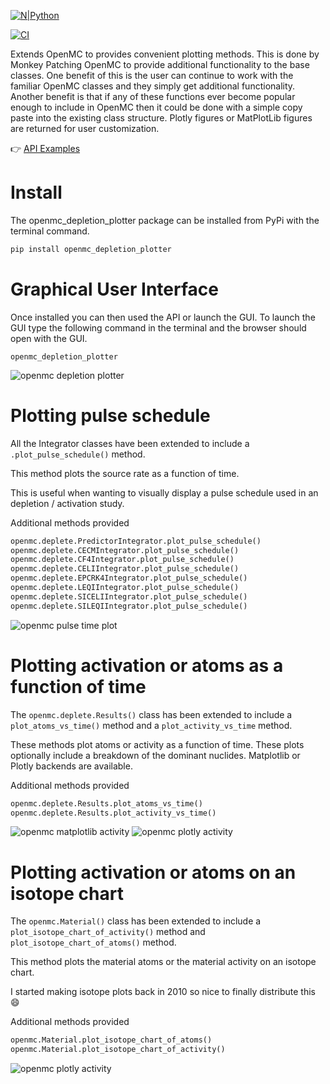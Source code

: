 [![N|Python](https://www.python.org/static/community_logos/python-powered-w-100x40.png)](https://www.python.org)

[![CI](https://github.com/fusion-energy/openmc_depletion_plotter/actions/workflows/ci.yml/badge.svg)](https://github.com/fusion-energy/openmc_depletion_plotter/actions/workflows/ci.yml)

Extends OpenMC to provides convenient plotting methods.
This is done by Monkey Patching OpenMC to provide additional functionality to the base classes.
One benefit of this is the user can continue to work with the familiar OpenMC classes and they simply get additional functionality.
Another benefit is that if any of these functions ever become popular enough to include in OpenMC then it could be done with a simple copy paste into the existing class structure.
Plotly figures or MatPlotLib figures are returned for user customization.


:point_right: [API Examples](https://github.com/fusion-energy/openmc_depletion_plotter/tree/main/examples)

# Install

The openmc_depletion_plotter package can be installed from PyPi with the terminal command.

```bash
pip install openmc_depletion_plotter
```

# Graphical User Interface

Once installed you can then used the API or launch the GUI.
To launch the GUI type the following command in the terminal and the browser should open with the GUI.

```
openmc_depletion_plotter
```

![openmc depletion plotter](https://user-images.githubusercontent.com/8583900/226143434-0f3d077c-1403-4efe-8318-7fc10ff00fca.gif)

# Plotting pulse schedule

All the Integrator classes have been extended to include a ```.plot_pulse_schedule()``` method.

This method plots the source rate as a function of time.

This is useful when wanting to visually display a pulse schedule used in an depletion / activation study.

Additional methods provided

```python
openmc.deplete.PredictorIntegrator.plot_pulse_schedule()
openmc.deplete.CECMIntegrator.plot_pulse_schedule()
openmc.deplete.CF4Integrator.plot_pulse_schedule()
openmc.deplete.CELIIntegrator.plot_pulse_schedule()
openmc.deplete.EPCRK4Integrator.plot_pulse_schedule()
openmc.deplete.LEQIIntegrator.plot_pulse_schedule()
openmc.deplete.SICELIIntegrator.plot_pulse_schedule()
openmc.deplete.SILEQIIntegrator.plot_pulse_schedule()
```

![openmc pulse time plot](https://user-images.githubusercontent.com/8583900/188698064-9ffae002-844d-4cdf-aca2-b87d9a8f39b4.png)

# Plotting activation or atoms as a function of time

The ```openmc.deplete.Results()``` class has been extended to include a ```plot_atoms_vs_time()``` method and a ```plot_activity_vs_time``` method.

These methods plot atoms or activity as a function of time.
These plots optionally include a breakdown of the dominant nuclides.
Matplotlib or Plotly backends are available.

Additional methods provided

```python
openmc.deplete.Results.plot_atoms_vs_time()
openmc.deplete.Results.plot_activity_vs_time()
```

![openmc matplotlib activity](https://user-images.githubusercontent.com/8583900/188697525-a156c538-1d67-4efe-b19d-f34850af8b1f.png)
![openmc plotly activity](https://user-images.githubusercontent.com/8583900/188697666-13f4ed29-3293-44f7-99d2-7eabf48d54cb.png)

# Plotting activation or atoms on an isotope chart

The ```openmc.Material()``` class has been extended to include a ```plot_isotope_chart_of_activity()``` method and  ```plot_isotope_chart_of_atoms()``` method.

This method plots the material atoms or the material activity on an isotope chart.

I started making isotope plots back in 2010 so nice to finally distribute this :smile:

Additional methods provided

```python
openmc.Material.plot_isotope_chart_of_atoms()
openmc.Material.plot_isotope_chart_of_activity()
```
![openmc plotly activity](https://user-images.githubusercontent.com/8583900/188697852-962e47d2-4f41-4449-abb1-7cc0b39996e0.png)
